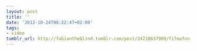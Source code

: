 ```yaml
---
layout: post
title: ''
date: '2012-10-24T08:22:47+02:00'
tags:
- video
tumblr_url: http://fabiantheblind.tumblr.com/post/34218637909/filmofon-jan-mika-saz-vfx-showreel-do-you-like
---
```

